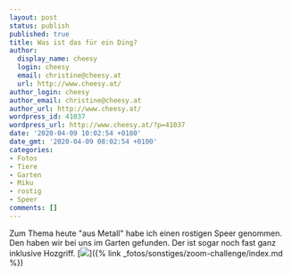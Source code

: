 ```yaml
---
layout: post
status: publish
published: true
title: Was ist das für ein Ding?
author:
  display_name: cheesy
  login: cheesy
  email: christine@cheesy.at
  url: http://www.cheesy.at/
author_login: cheesy
author_email: christine@cheesy.at
author_url: http://www.cheesy.at/
wordpress_id: 41037
wordpress_url: http://www.cheesy.at/?p=41037
date: '2020-04-09 10:02:54 +0100'
date_gmt: '2020-04-09 08:02:54 +0100'
categories:
- Fotos
- Tiere
- Garten
- Miku
- rostig
- Speer
comments: []
---
```

Zum Thema heute "aus Metall" habe ich einen rostigen Speer genommen. Den haben wir bei uns im Garten gefunden. Der ist sogar noch fast ganz inklusive Hozgriff.
[![](http://www.cheesy.at/wp-content/uploads/17-Was-ist-das-für-ein-Ding.jpg)]({% link _fotos/sonstiges/zoom-challenge/index.md %})
